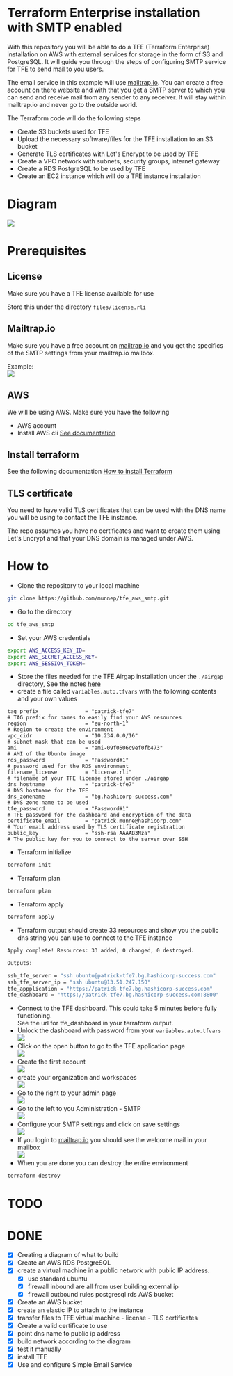 # Terraform Enterprise installation with SMTP enabled

With this repository you will be able to do a TFE (Terraform Enterprise) installation on AWS with external services for storage in the form of S3 and PostgreSQL. It will guide you through the steps of configuring SMTP service for TFE to send mail to you users. 

The email service in this example will use [mailtrap.io](https://mailtrap.io). You can create a free account on there website and with that you get a SMTP server to which you can send and receive mail from any sender to any receiver. It will stay within mailtrap.io and never go to the outside world. 

The Terraform code will do the following steps

- Create S3 buckets used for TFE
- Upload the necessary software/files for the TFE installation to an S3 bucket
- Generate TLS certificates with Let's Encrypt to be used by TFE
- Create a VPC network with subnets, security groups, internet gateway
- Create a RDS PostgreSQL to be used by TFE
- Create an EC2 instance which will do a TFE instance installation

# Diagram

![](diagram/diagram_external_smtp.png)  

# Prerequisites

## License
Make sure you have a TFE license available for use

Store this under the directory `files/license.rli`

## Mailtrap.io
Make sure you have a free account on [mailtrap.io](https://mailtrap.io) and you get the specifics of the SMTP settings from your mailtrap.io mailbox.   

Example:    
![](media/20220720115927.png)    

## AWS
We will be using AWS. Make sure you have the following
- AWS account  
- Install AWS cli [See documentation](https://docs.aws.amazon.com/cli/latest/userguide/install-cliv2.html)

## Install terraform  
See the following documentation [How to install Terraform](https://learn.hashicorp.com/tutorials/terraform/install-cli)

## TLS certificate
You need to have valid TLS certificates that can be used with the DNS name you will be using to contact the TFE instance.  
  
The repo assumes you have no certificates and want to create them using Let's Encrypt and that your DNS domain is managed under AWS. 

# How to

- Clone the repository to your local machine
```sh
git clone https://github.com/munnep/tfe_aws_smtp.git
```
- Go to the directory
```sh
cd tfe_aws_smtp
```
- Set your AWS credentials
```sh
export AWS_ACCESS_KEY_ID=
export AWS_SECRET_ACCESS_KEY=
export AWS_SESSION_TOKEN=
```
- Store the files needed for the TFE Airgap installation under the `./airgap` directory, See the notes [here](./airgap/README.md)
- create a file called `variables.auto.tfvars` with the following contents and your own values
```hcl
tag_prefix               = "patrick-tfe7"                             # TAG prefix for names to easily find your AWS resources
region                   = "eu-north-1"                               # Region to create the environment
vpc_cidr                 = "10.234.0.0/16"                            # subnet mask that can be used 
ami                      = "ami-09f0506c9ef0fb473"                    # AMI of the Ubuntu image  
rds_password             = "Password#1"                               # password used for the RDS environment
filename_license         = "license.rli"                              # filename of your TFE license stored under ./airgap
dns_hostname             = "patrick-tfe7"                             # DNS hostname for the TFE
dns_zonename             = "bg.hashicorp-success.com"                 # DNS zone name to be used
tfe_password             = "Password#1"                               # TFE password for the dashboard and encryption of the data
certificate_email        = "patrick.munne@hashicorp.com"              # Your email address used by TLS certificate registration
public_key               = "ssh-rsa AAAAB3Nza"                        # The public key for you to connect to the server over SSH
```
- Terraform initialize
```sh
terraform init
```
- Terraform plan
```sh
terraform plan
```
- Terraform apply
```sh
terraform apply
```
- Terraform output should create 33 resources and show you the public dns string you can use to connect to the TFE instance
```sh
Apply complete! Resources: 33 added, 0 changed, 0 destroyed.

Outputs:

ssh_tfe_server = "ssh ubuntu@patrick-tfe7.bg.hashicorp-success.com"
ssh_tfe_server_ip = "ssh ubuntu@13.51.247.150"
tfe_appplication = "https://patrick-tfe7.bg.hashicorp-success.com"
tfe_dashboard = "https://patrick-tfe7.bg.hashicorp-success.com:8800"
```
- Connect to the TFE dashboard. This could take 5 minutes before fully functioning.  
See the url for tfe_dashboard in your terraform output. 
- Unlock the dashboard with password from your `variables.auto.tfvars`    
![](media/20220711165147.png)    
- Click on the open button to go to the TFE application page    
![](media/20220711165253.png)  
- Create the first account    
![](media/20220711165340.png)
- create your organization and workspaces    
![](media/20220711165420.png)  
- Go to the right to your admin page    
![](media/20220720121319.png)   
- Go to the left to you Administration - SMTP   
![](media/20220720121357.png)    
- Configure your SMTP settings and click on save settings     
![](media/20220720121425.png)   
- If you login to [mailtrap.io](https://mailtrap.io) you should see the welcome mail in your mailbox  
![](media/20220720121542.png)    
- When you are done you can destroy the entire environment  
```sh
terraform destroy
```

# TODO

# DONE
- [x] Creating a diagram of what to build
- [x] Create an AWS RDS PostgreSQL
- [x] create a virtual machine in a public network with public IP address.
    - [x] use standard ubuntu 
    - [x] firewall inbound are all from user building external ip
    - [x] firewall outbound rules
          postgresql rds
          AWS bucket          
- [x] Create an AWS bucket
- [x] create an elastic IP to attach to the instance
- [x] transfer files to TFE virtual machine
      - license
      - TLS certificates
- [x] Create a valid certificate to use 
- [x] point dns name to public ip address
- [x] build network according to the diagram
- [x] test it manually
- [x] install TFE
- [x] Use and configure Simple Email Service
